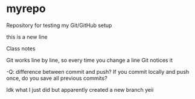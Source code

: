 # myrepo
Repository for testing my Git/GitHub setup

this is a new line

Class notes 

Git works line by line, so every time you change a line Git notices it 

-Q: difference between commit and push? If you commit locally and push once, do you save all previous commits?

Idk what I just did but apparently created a new branch yeii